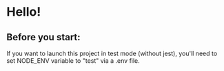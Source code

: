 # Hello!
## Before you start:
If you want to launch this project in test mode (without jest), you'll need to set NODE_ENV variable to "test" via a .env file.